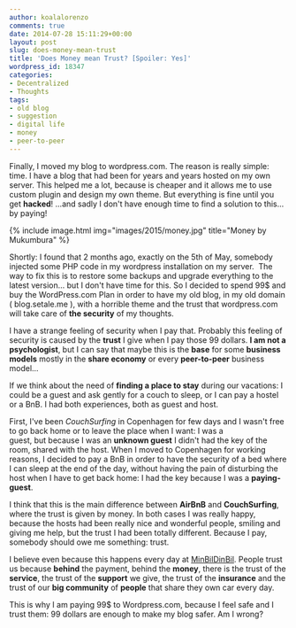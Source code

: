 ```yaml
---
author: koalalorenzo
comments: true
date: 2014-07-28 15:11:29+00:00
layout: post
slug: does-money-mean-trust
title: 'Does Money mean Trust? [Spoiler: Yes]'
wordpress_id: 18347
categories:
- Decentralized
- Thoughts
tags:
- old blog
- suggestion
- digital life
- money
- peer-to-peer
---
```


Finally, I moved my blog to wordpress.com. The reason is really simple: time. I have a blog that had been for years and years hosted on my own server. This helped me a lot, because is cheaper and it allows me to use custom plugin and design my own theme. But everything is fine until you get **hacked**! ...and sadly I don't have enough time to find a solution to this... by paying!

{%
  include image.html
  img="images/2015/money.jpg"
  title="Money by Mukumbura"
%}

Shortly: I found that 2 months ago, exactly on the 5th of May, somebody injected some PHP code in my wordpress installation on my server.  The way to fix this is to restore some backups and upgrade everything to the latest version... but I don't have time for this. So I decided to spend 99$ and buy the WordPress.com Plan in order to have my old blog, in my old domain ( blog.setale.me ), with a horrible theme and the trust that wordpress.com will take care of **the security** of my thoughts.

I have a strange feeling of security when I pay that. Probably this feeling of security is caused by the **trust** I give when I pay those 99 dollars. **I am not a psychologist**, but I can say that maybe this is the **base** for some **business models** mostly in the **share economy** or every **peer-to-peer** business model...<!--more-->

If we think about the need of **finding a place to stay** during our vacations: I could be a guest and ask gently for a couch to sleep, or I can pay a hostel or a BnB. I had both experiences, both as guest and host.

First, I've been _CouchSurfing_ in Copenhagen for few days and I wasn't free to go back home or to leave the place when I want: I was a guest, but because I was an **unknown guest** I didn't had the key of the room, shared with the host. When I moved to Copenhagen for working reasons, I decided to pay a BnB in order to have the security of a bed where I can sleep at the end of the day, without having the pain of disturbing the host when I have to get back home: I had the key because I was a **paying-guest**.

I think that this is the main difference between **AirBnB** and **CouchSurfing**, where the trust is given by money. In both cases I was really happy, because the hosts had been really nice and wonderful people, smiling and giving me help, but the trust I had been totally different. Because I pay, somebody should owe me something: trust.

I believe even because this happens every day at [MinBilDinBil](http://minbildinbil.dk). People trust us because **behind** the payment, behind the **money**, there is the trust of the **service**, the trust of the **support** we give, the trust of the **insurance** and the trust of our **big community** of **people** that share they own car every day.

This is why I am paying 99$ to Wordpress.com, because I feel safe and I trust them: 99 dollars are enough to make my blog safer. Am I wrong?
